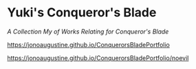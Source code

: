 # Yuki's Conqueror's Blade
*A Collection My of Works Relating for Conqueror's Blade*

https://jonoaugustine.github.io/ConquerorsBladePortfolio

https://jonoaugustine.github.io/ConquerorsBladePortfolio/noevil